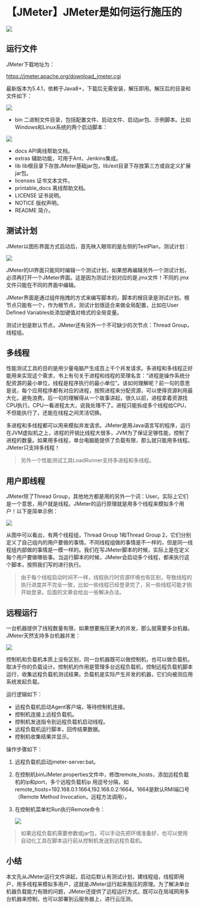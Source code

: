 # 【JMeter】JMeter是如何运行施压的
![](../wanggang.png)

## 运行文件

JMeter下载地址为：

https://jmeter.apache.org/download_jmeter.cgi

最新版本为5.4.1，依赖于Java8+，下载后无需安装，解压即用。解压后的目录和文件如下：

![](000002-【JMeter】JMeter是如何运行施压的/image-20201020211129944.png)

- bin 二进制文件目录，包括配置文件、启动文件、启动jar包、示例脚本。比如Windows和Linux系统的两个启动脚本：


![](000002-【JMeter】JMeter是如何运行施压的/image-20201020212159079.png)

- docs API离线帮助文档。
- extras 辅助功能，可用于Ant、Jenkins集成。
- lib lib根目录下存放JMeter基础jar包，lib/ext目录下存放第三方或自定义扩展jar包。
- licenses 证书文本文件。
- printable_docs 离线帮助文档。
- LICENSE 证书说明。
- NOTICE 版权声明。
- README 简介。

## 测试计划

JMeter以图形界面方式启动后，首先映入眼帘的是左侧的TestPlan，测试计划：

![](000002-【JMeter】JMeter是如何运行施压的/image-20201019214126072.png)

JMeter的UI界面只能同时编辑一个测试计划，如果想再编辑另外一个测试计划，必须再打开一个JMeter界面。这是因为测试计划对应的是.jmx文件！不同的.jmx文件只能在不同的界面中编辑。

JMeter界面是通过组件拖拽的方式来编写脚本的，脚本的根目录是测试计划。根节点只能有一个，作为根节点，测试计划很适合来做全局配置，比如在User Defined Variables处添加键值对格式的全局变量。

测试计划是默认节点，JMeter还有另外一个不可缺少的次节点：Thread Group，线程组。

## 多线程

性能测试工具的目的是用少量电脑产生成百上千个并发请求。多进程和多线程正好能用来实现这个需求，书上有句关于进程和线程的至理名言：“进程是操作系统分配资源的最小单位，线程是程序执行的最小单位”。该如何理解呢？前一句的意思是说，每个应用程序都有对应的进程，按照进程来分配资源，可以使得资源利用最大化，避免浪费。后一句的理解得从一个故事讲起，很久以前，进程拿着资源找CPU执行。CPU一看进程太大，说我处理不了。进程只能拆成多个线程给CPU，不但能执行了，还能在线程之间灵活切换。

多进程和多线程都可以用来模拟并发请求。JMeter是用Java语言写的程序，运行在JVM虚拟机之上，进程的开销比线程大很多，JVM为了保证足够性能，控制了进程的数量。如果用多线程，单台电脑能提供了负载有限，那么就只能用多线程。JMeter只支持多线程！

> 另外一个性能测试工具LoadRunner支持多进程和多线程。

## 用户即线程

JMeter除了Thread Group，其他地方都是用的另外一个词：User。实际上它们是一个意思，用户就是线程。JMeter的运行原理就是用多个线程来模拟多个用户！以下是简单示例：

![](000002-【JMeter】JMeter是如何运行施压的/image-20201019220624753.png)

从图中可以看出，有两个线程组，Thread Group 1和Thread Group 2，它们分别定义了自己组内的用户要做的事情。不同线程组做的事情是不一样的，但是同一线程组内部做的事情是一模一样的。我们在写JMeter脚本的时候，实际上是在定义每个用户要做哪些事。当运行脚本的时候，JMeter会启动多个线程，都来执行这个脚本，按照我们写的进行执行。

> 由于每个线程启动时间不一样，线程执行时资源环境也有区别，导致线程的执行进度并不完全一致，比如一些线程已经登录完了，另一些线程可能才刚开始登录。后面的文章会给出一些解决办法。

## 远程运行

一台机器提供了线程数量有限，如果想要施压更大的并发，那么就需要多台机器。JMeter天然支持多台机器并发：

![](000002-【JMeter】JMeter是如何运行施压的/image-20201006100728993.png)

控制机和负载机本质上没有区别，同一台机器既可以做控制机，也可以做负载机，取决于你的负载设计。控制机的作用是管理多台远程负载机，控制远程负载机脚本运行，收集远程负载机测试结果。负载机是实际产生并发的机器，它们向被测应用系统发起负载。

运行逻辑如下：

- 远程负载机启动Agent客户端，等待控制机连接。
- 控制机连接上远程负载机。
- 控制机发送指令到远程负载机启动线程。
- 远程负载机运行脚本，回传结果数据。
- 控制机收集结果并显示。

操作步骤如下：

1. 远程负载机启动jmeter-server.bat。

2. 在控制机bin\JMeter.properties文件中，修改remote_hosts，添加远程负载机的ip和port，多个远程负载机ip 用逗号分隔，如remote_hosts=192.168.0.1:1664,192.168.0.2:1664。1664是默认RMI端口号（Remote Method Invocation，远程方法调用）。

5. 在控制机菜单栏Run执行Remote命令：

   ![](000002-【JMeter】JMeter是如何运行施压的/image-20201022195204631.png)

> 如果远程负载机需要参数或jar包，可以手动先把环境准备好，也可以使用自动化工具在脚本运行前从控制机发送到远程负载机。

## 小结

本文先从JMeter运行文件讲起，启动后默认有测试计划，建线程组，线程即用户，用多线程来模拟多用户，这就是JMeter运行起来施压的原理。为了解决单台机器负载能力有限的问题，JMeter还提供了远程运行方式，既可以在局域网用多台机器来控制，也可以部署到云服务器上，进行云压测。


